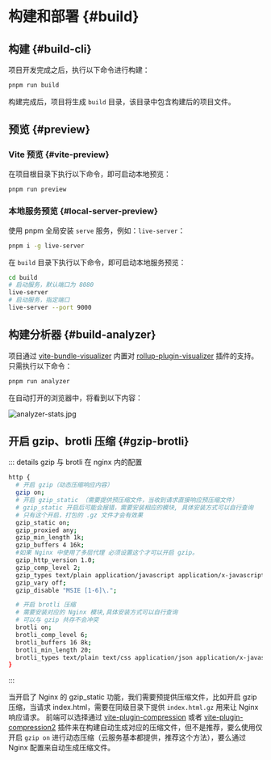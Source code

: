 # 构建和部署 {#build}

## 构建 {#build-cli}

项目开发完成之后，执行以下命令进行构建：

```bash
pnpm run build
```

构建完成后，项目将生成 `build` 目录，该目录中包含构建后的项目文件。

## 预览 {#preview}

### Vite 预览 {#vite-preview}

在项目根目录下执行以下命令，即可启动本地预览：

```bash
pnpm run preview
```

### 本地服务预览 {#local-server-preview}

使用 pnpm 全局安装 `serve` 服务，例如：`live-server`：

```bash
pnpm i -g live-server
```

在 `build` 目录下执行以下命令，即可启动本地服务预览：

```bash
cd build
# 启动服务，默认端口为 8080
live-server
# 启动服务，指定端口
live-server --port 9000
```

## 构建分析器 {#build-analyzer}

项目通过 [vite-bundle-visualizer](https://github.com/KusStar/vite-bundle-visualizer#readme) 内置对 [rollup-plugin-visualizer](https://github.com/btd/rollup-plugin-visualizer) 插件的支持。只需执行以下命令：

```bash
pnpm run analyzer
```

在自动打开的浏览器中，将看到以下内容：

![analyzer-stats.jpg](/public/guide/analyzer-stats.jpg)

## 开启 gzip、brotli 压缩 {#gzip-brotli}

::: details gzip 与 brotli 在 nginx 内的配置

```bash
http {
  # 开启 gzip（动态压缩响应内容）
  gzip on;
  # 开启 gzip_static （需要提供预压缩文件，当收到请求直接响应预压缩文件）
  # gzip_static 开启后可能会报错，需要安装相应的模块, 具体安装方式可以自行查询
  # 只有这个开启，打包的 .gz 文件才会有效果
  gzip_static on;
  gzip_proxied any;
  gzip_min_length 1k;
  gzip_buffers 4 16k;
  #如果 Nginx 中使用了多层代理 必须设置这个才可以开启 gzip。
  gzip_http_version 1.0;
  gzip_comp_level 2;
  gzip_types text/plain application/javascript application/x-javascript text/css application/xml text/javascript application/x-httpd-php image/jpeg image/gif image/png;
  gzip_vary off;
  gzip_disable "MSIE [1-6]\.";

  # 开启 brotli 压缩
  # 需要安装对应的 Nginx 模块,具体安装方式可以自行查询
  # 可以与 gzip 共存不会冲突
  brotli on;
  brotli_comp_level 6;
  brotli_buffers 16 8k;
  brotli_min_length 20;
  brotli_types text/plain text/css application/json application/x-javascript text/xml application/xml application/xml+rss text/javascript application/javascript image/svg+xml;
}
```

:::

当开启了 Nginx 的 gzip_static 功能，我们需要预提供压缩文件，比如开启 gzip 压缩，当请求 index.html，需要在同级目录下提供 `index.html.gz` 用来让 Nginx 响应请求。
前端可以选择通过 [vite-plugin-compression](https://github.com/vbenjs/vite-plugin-compression) 或者 [vite-plugin-compression2](https://github.com/nonzzz/vite-plugin-compression) 插件来在构建自动生成对应的压缩文件，但不是推荐，要么使用仅开启 `gzip on` 进行动态压缩（云服务基本都提供，推荐这个方法），要么通过 Nginx 配置来自动生成压缩文件。
